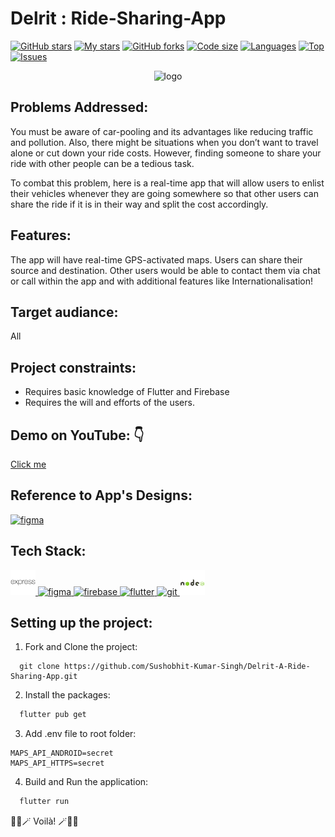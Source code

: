 # Delrit : Ride-Sharing-App

[![GitHub stars](https://img.shields.io/github/stars/gdscnitp/Delrit?style=for-the-badge)](https://github.com/Sushobhit-Kumar-Singh/Delrit-A-Ride-Sharing-App/stargazers) 
[![My stars](https://img.shields.io/github/stars/SrijanShovit?affiliations=OWNER%2CCOLLABORATOR&style=for-the-badge&label=My%20stars)](https://github.com/Sushobhit-Kumar-Singh/Delrit-A-Ride-Sharing-App/stargazers) 
[![GitHub forks](https://img.shields.io/github/forks/gdscnitp/Delrit?style=for-the-badge&logo=git)](https://github.com/Sushobhit-Kumar-Singh/Delrit-A-Ride-Sharing-App/network)
[![Code size](https://img.shields.io/github/languages/code-size/gdscnitp/Delrit?style=for-the-badge)](https://github.com/Sushobhit-Kumar-Singh/Delrit-A-Ride-Sharing-App)
[![Languages](https://img.shields.io/github/languages/count/gdscnitp/Delrit?style=for-the-badge)](https://github.com/Sushobhit-Kumar-Singh/Delrit-A-Ride-Sharing-App)
[![Top](https://img.shields.io/github/languages/top/gdscnitp/Delrit?style=for-the-badge&label=Top%20Languages)](https://github.com/Sushobhit-Kumar-Singh/Delrit-A-Ride-Sharing-App)
[![Issues](https://img.shields.io/github/issues/gdscnitp/Delrit?style=for-the-badge&label=Issues)](https://github.com/Sushobhit-Kumar-Singh/Delrit-A-Ride-Sharing-App)

<p align="center"><img src="https://github.com/SrijanShovit/Ride-Sharing-App/blob/main/assets/images/delrit_1.png" alt="logo" width="400" height="200"/></p>

## Problems Addressed:

You must be aware of car-pooling and its advantages like reducing traffic and pollution. Also, there might be situations when you don’t want to travel alone or cut down your ride costs. However, finding someone to share your ride with other people can be a tedious task. 

To combat this problem, here is a real-time app that will allow users to enlist their vehicles whenever they are going somewhere so that other users can share the ride if it is in their way and split the cost accordingly.

## Features: 

The app will have real-time GPS-activated maps. Users can share their source and destination. Other users would be able to contact them via chat or call within the app and with additional features like Internationalisation!


## Target audiance: 
All

## Project constraints:
- Requires basic knowledge of Flutter and Firebase
- Requires the will and efforts of the users.

## Demo on YouTube: 👇
<a href="https://www.youtube.com/watch?v=WOSQTW2VIKk&list=PLkQgekuif9DhANvlSjdDSz73Ffd-Z6SiS&index=7" target="_blank" rel="noreferrer">Click me</a>


## Reference to App's Designs:
<a href="https://www.figma.com/file/QcbYspjuAs75bM24XHvSBq/Ride-Sharing-App?node-id=8%3A73" target="_blank" rel="noreferrer"> <img src="https://www.vectorlogo.zone/logos/figma/figma-icon.svg" alt="figma" width="40" height="40"/> </a>


## Tech Stack:
<p align="left"> <a href="https://expressjs.com" target="_blank" rel="noreferrer"> <img src="https://raw.githubusercontent.com/devicons/devicon/master/icons/express/express-original-wordmark.svg" alt="express" width="40" height="40"/> </a> <a href="https://www.figma.com/" target="_blank" rel="noreferrer"> <img src="https://www.vectorlogo.zone/logos/figma/figma-icon.svg" alt="figma" width="40" height="40"/> </a> <a href="https://firebase.google.com/" target="_blank" rel="noreferrer"> <img src="https://www.vectorlogo.zone/logos/firebase/firebase-icon.svg" alt="firebase" width="40" height="40"/> </a> <a href="https://flutter.dev" target="_blank" rel="noreferrer"> <img src="https://www.vectorlogo.zone/logos/flutterio/flutterio-icon.svg" alt="flutter" width="40" height="40"/> </a> <a href="https://git-scm.com/" target="_blank" rel="noreferrer"> <img src="https://www.vectorlogo.zone/logos/git-scm/git-scm-icon.svg" alt="git" width="40" height="40"/> </a> <a href="https://nodejs.org" target="_blank" rel="noreferrer"> <img src="https://raw.githubusercontent.com/devicons/devicon/master/icons/nodejs/nodejs-original-wordmark.svg" alt="nodejs" width="40" height="40"/> </a> </p>

## Setting up the project:

1. Fork and Clone the project:
```
  git clone https://github.com/Sushobhit-Kumar-Singh/Delrit-A-Ride-Sharing-App.git
```

2. Install the packages:
```bash
  flutter pub get
```
3. Add .env file to root folder:
```
MAPS_API_ANDROID=secret
MAPS_API_HTTPS=secret
```
4. Build and Run the application:
```bash
  flutter run
```

🌟🌟🪄 Voilà! 🪄🌟🌟


